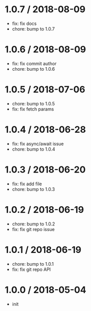 
1.0.7 / 2018-08-09
==================

  * fix: fix docs
  * chore: bump to 1.0.7

1.0.6 / 2018-08-09
==================

  * fix: fix commit author
  * chore: bump to 1.0.6

1.0.5 / 2018-07-06
==================

  * chore: bump to 1.0.5
  * fix: fix fetch params

1.0.4 / 2018-06-28
==================

  * fix: fix async/await issue
  * chore: bump to 1.0.4

1.0.3 / 2018-06-20
==================

  * fix: fix add file
  * chore: bump to 1.0.3

1.0.2 / 2018-06-19
==================

  * chore: bump to 1.0.2
  * fix: fix git repo issue

1.0.1 / 2018-06-19
==================

  * chore: bump to 1.0.1
  * fix: fix git repo API

1.0.0 / 2018-05-04
==================

  * init
